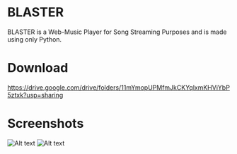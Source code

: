 # BLASTER
BLASTER is a Web-Music Player for Song Streaming Purposes and is made using only Python.

# Download
https://drive.google.com/drive/folders/11mYmopUPMfmJkCKYqlxmKHViYbP5ztxk?usp=sharing

# Screenshots
![Alt text](https://github.com/karansuneja111/Project-Blaster/blob/main/Screenshots/1.png?raw=true!)
![Alt text](https://github.com/karansuneja111/Project-Blaster/blob/main/Screenshots/3.png?raw=true!)

